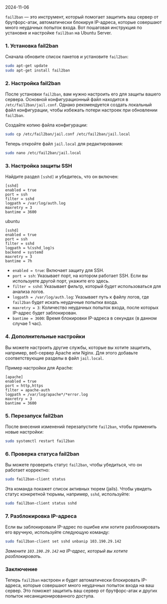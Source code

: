 2024-11-06

`fail2ban` — это инструмент, который помогает защитить ваш сервер от брутфорс-атак, автоматически блокируя IP-адреса, которые совершают много неудачных попыток входа. Вот пошаговая инструкция по установке и настройке `fail2ban` на Ubuntu Server.

### 1. Установка fail2ban

Сначала обновите список пакетов и установите `fail2ban`:
```bash
sudo apt-get update
sudo apt-get install fail2ban
```

### 2. Настройка fail2ban

После установки `fail2ban`, вам нужно настроить его для защиты вашего сервера. Основной конфигурационный файл находится в `/etc/fail2ban/jail.conf`. Однако рекомендуется создать локальный файл конфигурации, чтобы избежать потери настроек при обновлении `fail2ban`.

Создайте копию файла конфигурации:
```bash
sudo cp /etc/fail2ban/jail.conf /etc/fail2ban/jail.local
```

Теперь откройте файл `jail.local` для редактирования:
```bash
sudo nano /etc/fail2ban/jail.local
```

### 3. Настройка защиты SSH

Найдите раздел `[sshd]` и убедитесь, что он включен:
```
[sshd]
enabled = true
port = ssh
filter = sshd
logpath = /var/log/auth.log
maxretry = 3
bantime = 3600
```

ubuntu
```
[sshd]
enabled = true
port = ssh
filter = sshd
logpath = %(sshd_log)s
backend = systemd
maxretry = 3
bantime = 7h
```

- `enabled = true`: Включает защиту для SSH.  
- `port = ssh`: Указывает порт, на котором работает SSH. Если вы используете другой порт, укажите его здесь.  
- `filter = sshd`: Указывает фильтр, который будет использоваться для анализа логов.  
- `logpath = /var/log/auth.log`: Указывает путь к файлу логов, где `fail2ban` будет искать неудачные попытки входа.  
- `maxretry = 3`: Количество неудачных попыток входа, после которых IP-адрес будет заблокирован.  
- `bantime = 3600`: Время блокировки IP-адреса в секундах (в данном случае 1 час).
### 4. Дополнительные настройки

Вы можете настроить другие службы, которые вы хотите защитить, например, веб-сервер Apache или Nginx. Для этого добавьте соответствующие разделы в файл `jail.local`.

Пример настройки для Apache:

```
[apache]
enabled = true
port = http,https
filter = apache-auth
logpath = /var/log/apache*/*error.log
maxretry = 3
bantime = 3600
```

### 5. Перезапуск fail2ban

После внесения изменений перезапустите `fail2ban`, чтобы применить новые настройки:
```bash
sudo systemctl restart fail2ban
```

### 6. Проверка статуса fail2ban

Вы можете проверить статус `fail2ban`, чтобы убедиться, что он работает корректно:
```bash
sudo fail2ban-client status
```

Эта команда покажет список активных тюрем (jails). Чтобы увидеть статус конкретной тюрьмы, например, `sshd`, используйте:
```bash
sudo fail2ban-client status sshd
```

### 7. Разблокировка IP-адреса

Если вы заблокировали IP-адрес по ошибке или хотите разблокировать его вручную, используйте следующую команду:

```bash
sudo fail2ban-client set sshd unbanip 103.190.29.142
```
*Замените `103.190.29.142` на IP-адрес, который вы хотите разблокировать.*

### Заключение

Теперь `fail2ban` настроен и будет автоматически блокировать IP-адреса, которые совершают много неудачных попыток входа на ваш сервер. Это поможет защитить ваш сервер от брутфорс-атак и других попыток несанкционированного доступа.